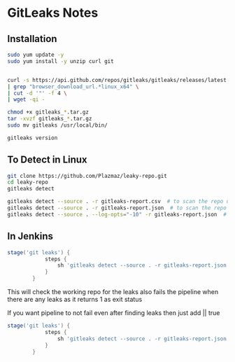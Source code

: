 # GitLeaks Notes

## Installation

```bash
sudo yum update -y
sudo yum install -y unzip curl git


curl -s https://api.github.com/repos/gitleaks/gitleaks/releases/latest \
| grep "browser_download_url.*linux_x64" \
| cut -d '"' -f 4 \
| wget -qi -

chmod +x gitleaks_*.tar.gz
tar -xvzf gitleaks_*.tar.gz
sudo mv gitleaks /usr/local/bin/

gitleaks version
```

## To Detect in Linux

```bash
git clone https://github.com/Plazmaz/leaky-repo.git
cd leaky-repo
gitleaks detect
```

```bash
gitleaks detect --source . -r gitleaks-report.csv  # to scan the repo u r in and generate a report in csv
gitleaks detect --source . -r gitleaks-report.json  # to scan the repo u r in and generate a report in json (best)
gitleaks detect --source . --log-opts="-10" -r gitleaks-report.json  # to scan the repo for last 10 commits and generate a report in json
```

## In Jenkins

```groovy
stage('git leaks') {
            steps {
                sh 'gitleaks detect --source . -r gitleaks-report.json -f json'
            }
        }
```

This will check the working repo for the leaks also fails the pipeline when there are any leaks as it returns 1 as exit status

If you want pipeline to not fail even after finding leaks then just add || true

```groovy
stage('git leaks') {
            steps {
                sh 'gitleaks detect --source . -r gitleaks-report.json -f json || true'
            }
        }
```